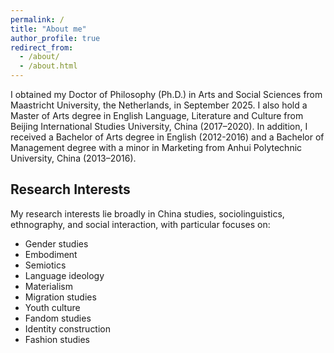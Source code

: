 ```yaml
---
permalink: /
title: "About me"
author_profile: true
redirect_from: 
  - /about/
  - /about.html
---
```

I obtained my Doctor of Philosophy (Ph.D.) in Arts and Social Sciences from Maastricht University, the Netherlands, in September 2025. I also hold a Master of Arts degree in English Language, Literature and Culture from Beijing International Studies University, China (2017–2020). In addition, I received a Bachelor of Arts degree in English (2012-2016) and a Bachelor of Management degree with a minor in Marketing from Anhui Polytechnic University, China (2013–2016).

## Research Interests

My research interests lie broadly in China studies, sociolinguistics, ethnography, and social interaction, with particular focuses on:

- Gender studies
- Embodiment
- Semiotics
- Language ideology
- Materialism
- Migration studies
- Youth culture
- Fandom studies
- Identity construction
- Fashion studies



